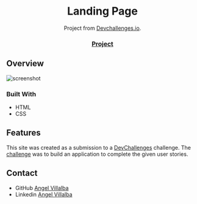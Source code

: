 <!-- Please update value in the {}  -->

<h1 align="center">Landing Page</h1>

<div align="center">
Project from  <a href="http://devchallenges.io" target="_blank">Devchallenges.io</a>.
</div>

<div align="center">
  <h3>
    <a href="https://devchallenges.io/learn/tutorial/responsive-homepage">
      Project
    </a>
  </h3>
</div>

## Overview

![screenshot]((img/screenshot/full.png))


### Built With

<!-- This section should list any major frameworks that you built your project using. Here are a few examples.-->

- HTML
- CSS

## Features

<!-- List the features of your application or follow the template. Don't share the figma file here :) -->

This site was created as a submission to a [DevChallenges](https://devchallenges.io/challenges) challenge. The [challenge](https://devchallenges.io/challenges/0J1NxxGhOUYVqihwegfO) was to build an application to complete the given user stories.



## Contact

- GitHub [Angel Villalba](https://github.com/villalb4})
- Linkedin [Angel Villalba](https://www.linkedin.com/in/angel-villalba-5baba8207/})
